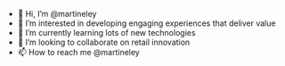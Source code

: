 - 👋 Hi, I’m @martineley
- 👀 I’m interested in developing engaging experiences that deliver value
- 🌱 I’m currently learning lots of new technologies
- 💞️ I’m looking to collaborate on retail innovation
- 📫 How to reach me @martineley

<!---
bigbluekayak/bigbluekayak is a ✨ special ✨ repository because its `README.md` (this file) appears on your GitHub profile.
You can click the Preview link to take a look at your changes.
--->
